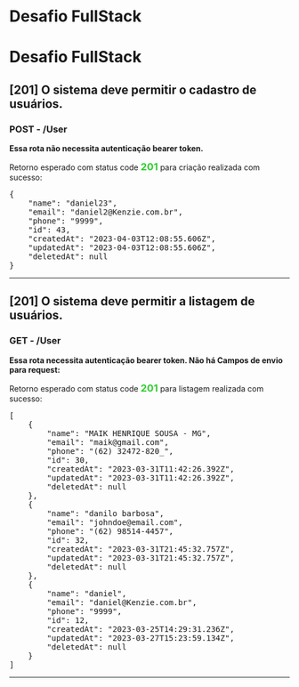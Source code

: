 # Desafio FullStack

<h1>Desafio FullStack</h1>

<h2>[201] O sistema deve permitir o cadastro de usuários. </h2>
<h3>POST - /User</h3>

<strong>Essa rota não necessita autenticação bearer token.</strong>

<p>Retorno esperado com status code <strong style="color:LimeGreen;font-size:18px">201</strong> para criação realizada com sucesso:</p>
<pre>
{
	"name": "daniel23",
	"email": "daniel2@Kenzie.com.br",
	"phone": "9999",
	"id": 43,
	"createdAt": "2023-04-03T12:08:55.606Z",
	"updatedAt": "2023-04-03T12:08:55.606Z",
	"deletedAt": null
}
</pre>
<hr noshade />

<h2>[201] O sistema deve permitir a listagem de usuários. </h2>
<h3>GET - /User</h3>

<strong>Essa rota necessita autenticação bearer token. Não há Campos de envio para request:</strong>

<p>Retorno esperado com status code <strong style="color:LimeGreen;font-size:18px">201</strong> para listagem realizada com sucesso:</p>
<pre>
[
	{
		"name": "MAIK HENRIQUE SOUSA - MG",
		"email": "maik@gmail.com",
		"phone": "(62) 32472-820_",
		"id": 30,
		"createdAt": "2023-03-31T11:42:26.392Z",
		"updatedAt": "2023-03-31T11:42:26.392Z",
		"deletedAt": null
	},
	{
		"name": "danilo barbosa",
		"email": "johndoe@email.com",
		"phone": "(62) 98514-4457",
		"id": 32,
		"createdAt": "2023-03-31T21:45:32.757Z",
		"updatedAt": "2023-03-31T21:45:32.757Z",
		"deletedAt": null
	},
	{
		"name": "daniel",
		"email": "daniel@Kenzie.com.br",
		"phone": "9999",
		"id": 12,
		"createdAt": "2023-03-25T14:29:31.236Z",
		"updatedAt": "2023-03-27T15:23:59.134Z",
		"deletedAt": null
	}
]
</pre>
<hr noshade />